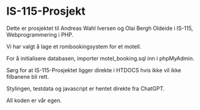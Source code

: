 # IS-115-Prosjekt

Dette er prosjektet til Andreas Wahl Iversen og Olai Bergh Oldeide i IS-115, Webprogrammering i PHP.

Vi har valgt å lage et rombookingsystem for et motell.

For å initialisere databasen, importer motel_booking.sql inn i phpMyAdmin.

Sørg for at IS-115-Prosjektet ligger direkte i HTDOCS hvis ikke vil ikke filbanene bli rett.

Stylingen, testdata og javascript er hentet direkte fra ChatGPT.

All koden er vår egen.